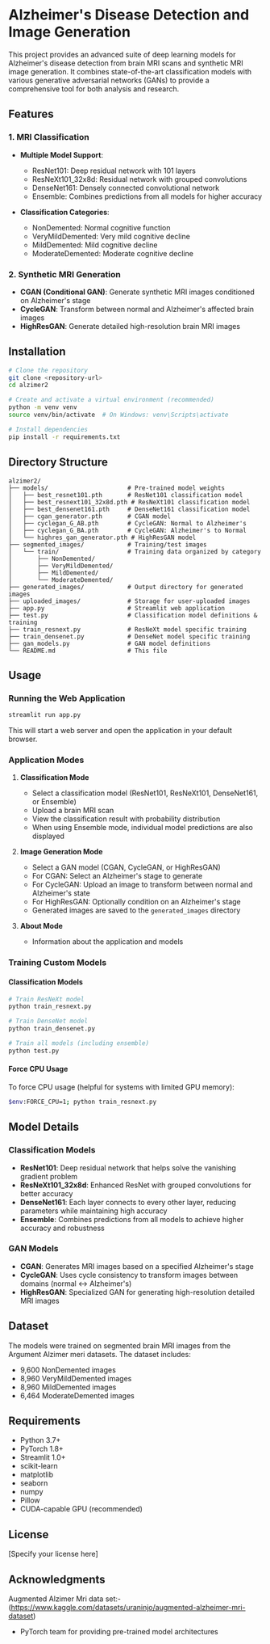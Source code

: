 # Alzheimer's Disease Detection and Image Generation

This project provides an advanced suite of deep learning models for Alzheimer's disease detection from brain MRI scans and synthetic MRI image generation. It combines state-of-the-art classification models with various generative adversarial networks (GANs) to provide a comprehensive tool for both analysis and research.

## Features

### 1. MRI Classification
- **Multiple Model Support**: 
  - ResNet101: Deep residual network with 101 layers
  - ResNeXt101_32x8d: Residual network with grouped convolutions
  - DenseNet161: Densely connected convolutional network
  - Ensemble: Combines predictions from all models for higher accuracy

- **Classification Categories**:
  - NonDemented: Normal cognitive function
  - VeryMildDemented: Very mild cognitive decline
  - MildDemented: Mild cognitive decline
  - ModerateDemented: Moderate cognitive decline

### 2. Synthetic MRI Generation
- **CGAN (Conditional GAN)**: Generate synthetic MRI images conditioned on Alzheimer's stage
- **CycleGAN**: Transform between normal and Alzheimer's affected brain images
- **HighResGAN**: Generate detailed high-resolution brain MRI images

## Installation

```bash
# Clone the repository
git clone <repository-url>
cd alzimer2

# Create and activate a virtual environment (recommended)
python -m venv venv
source venv/bin/activate  # On Windows: venv\Scripts\activate

# Install dependencies
pip install -r requirements.txt
```

## Directory Structure

```
alzimer2/
├── models/                      # Pre-trained model weights
│   ├── best_resnet101.pth       # ResNet101 classification model
│   ├── best_resnext101_32x8d.pth # ResNeXt101 classification model
│   ├── best_densenet161.pth     # DenseNet161 classification model
│   ├── cgan_generator.pth       # CGAN model
│   ├── cyclegan_G_AB.pth        # CycleGAN: Normal to Alzheimer's
│   ├── cyclegan_G_BA.pth        # CycleGAN: Alzheimer's to Normal
│   └── highres_gan_generator.pth # HighResGAN model
├── segmented_images/            # Training/test images
│   └── train/                   # Training data organized by category
│       ├── NonDemented/
│       ├── VeryMildDemented/
│       ├── MildDemented/
│       └── ModerateDemented/
├── generated_images/            # Output directory for generated images
├── uploaded_images/             # Storage for user-uploaded images
├── app.py                       # Streamlit web application
├── test.py                      # Classification model definitions & training
├── train_resnext.py             # ResNeXt model specific training
├── train_densenet.py            # DenseNet model specific training
├── gan_models.py                # GAN model definitions
└── README.md                    # This file
```

## Usage

### Running the Web Application
```bash
streamlit run app.py
```
This will start a web server and open the application in your default browser.

### Application Modes

1. **Classification Mode**
   - Select a classification model (ResNet101, ResNeXt101, DenseNet161, or Ensemble)
   - Upload a brain MRI scan
   - View the classification result with probability distribution
   - When using Ensemble mode, individual model predictions are also displayed

2. **Image Generation Mode**
   - Select a GAN model (CGAN, CycleGAN, or HighResGAN)
   - For CGAN: Select an Alzheimer's stage to generate
   - For CycleGAN: Upload an image to transform between normal and Alzheimer's state
   - For HighResGAN: Optionally condition on an Alzheimer's stage
   - Generated images are saved to the `generated_images` directory

3. **About Mode**
   - Information about the application and models

### Training Custom Models

#### Classification Models
```bash
# Train ResNeXt model
python train_resnext.py

# Train DenseNet model  
python train_densenet.py

# Train all models (including ensemble)
python test.py
```

#### Force CPU Usage
To force CPU usage (helpful for systems with limited GPU memory):
```bash
$env:FORCE_CPU=1; python train_resnext.py
```

## Model Details

### Classification Models
- **ResNet101**: Deep residual network that helps solve the vanishing gradient problem
- **ResNeXt101_32x8d**: Enhanced ResNet with grouped convolutions for better accuracy
- **DenseNet161**: Each layer connects to every other layer, reducing parameters while maintaining high accuracy
- **Ensemble**: Combines predictions from all models to achieve higher accuracy and robustness

### GAN Models
- **CGAN**: Generates MRI images based on a specified Alzheimer's stage
- **CycleGAN**: Uses cycle consistency to transform images between domains (normal ↔ Alzheimer's)
- **HighResGAN**: Specialized GAN for generating high-resolution detailed MRI images

## Dataset
The models were trained on segmented brain MRI images from the Argument  Alzimer meri datasets. The dataset includes:
- 9,600 NonDemented images
- 8,960 VeryMildDemented images
- 8,960 MildDemented images
- 6,464 ModerateDemented images

## Requirements
- Python 3.7+
- PyTorch 1.8+
- Streamlit 1.0+
- scikit-learn
- matplotlib
- seaborn
- numpy
- Pillow
- CUDA-capable GPU (recommended)

## License
[Specify your license here]

## Acknowledgments

Augmented Alzimer Mri data set:-(https://www.kaggle.com/datasets/uraninjo/augmented-alzheimer-mri-dataset)

- PyTorch team for providing pre-trained model architectures 
